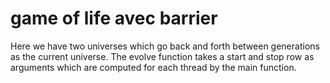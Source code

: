 game of life avec barrier
=========================
Here we have two universes which go back and forth between generations as the
current universe. The evolve function takes a start and stop row as arguments which
are computed for each thread by the main function.
